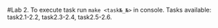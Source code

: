 #Lab 2.
To execute task run `make <task№_№>` in console.
Tasks available: task2.1-2.2, task2.3-2.4, task2.5-2.6.
